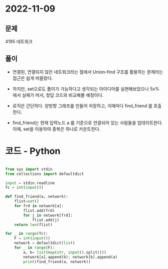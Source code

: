 # 2022-11-09

## 문제
4195 네트워크  


## 풀이
- 연결된, 연결되지 않은 네트워크라는 점에서 Union-find 구조를 활용하는 문제라는 접근은 쉽게 떠올랐다.
- 하지만, set으로도 풀이가 가능하다고 생각되는 아이디어를 실현해보았으나 5x%에서 실패가 떠서, 정답 코드와 비교해볼 예정이다.

- 로직은 간단하다. 양방향 그래프를 만들어 저장하고, 이때마다 find_friend 를 호출한다.
- find_friend는 현재 입력노드 a 를 기준으로 연결되어 있는 사람들을 업데이트한다. 이때, set을 이용하여 중복은 하나로 카운트한다.

# 코드 - Python

```python

from sys import stdin 
from collections import defaultdict

input = stdin.readline
Tc = int(input())

def find_friend(a, network):
    flist=set()
    for frd in network[a]:
        flist.add(frd)
        for j in network[frd]:
            flist.add(j)
    return len(flist)

for _ in range(Tc):
    F = int(input())
    network = defaultdict(list)
    for _ in range(F):
        a, b= list(map(str, input().split()))
        network[a].append(b); network[b].append(a)
        print(find_friend(a, network))

```
